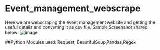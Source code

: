 # Event_management_webscrape

Here we are webscraping the event management website and getting the useful details and converting it as csv file.
Sample Screenshot shared below:
![image](https://user-images.githubusercontent.com/65024000/161507890-4744cc89-dd5d-43ca-869a-231de47ff5fb.png)



##Python Modules used:
Request, BeautifulSoup,Pandas,Regex
